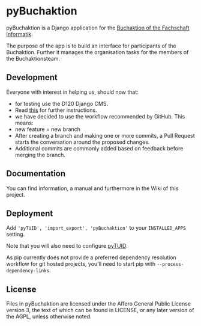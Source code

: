 # pyBuchaktion #

pyBuchaktion is a Django application for the [Buchaktion of the Fachschaft Informatik](https://www.d120.de/de/studierende/buchaktion/).

The purpose of the app is to build an interface for participants of the Buchaktion. Further it manages the organisation tasks for the members of the Buchaktionsteam.

Development
----
Everyone with interest in helping us, should now that:
* for testing use the D120 Django CMS.
 * Read [this](https://github.com/d120/pyBuchaktion/wiki/Testing-with-D120-Django-CMS) for further instructions.
* we have decided to use the workflow recommended by GitHub. This means:
 * new feature = new branch
 * After creating a branch and making one or more commits, a Pull Request starts the conversation around the proposed changes.
 * Additional commits are commonly added based on feedback before merging the branch.

Documentation
----
You can find information, a manual and furthermore in the Wiki of this project.

Deployment
----------

Add `'pyTUID', 'import_export', 'pyBuchaktion'` to your `INSTALLED_APPS` setting.

Note that you will also need to configure [pyTUID](https://github.com/d120/pyTUID).

As pip currently does not provide a preferred dependency resolution workflow for git hosted projects, you'll need to start pip with `--process-dependency-links`.

License
----
Files in pyBuchaktion are licensed under the Affero General Public License version 3, the text of which can be found in LICENSE, or any later version of the AGPL, unless otherwise noted.
